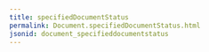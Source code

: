 ```yaml
---
title: specifiedDocumentStatus
permalink: Document.specifiedDocumentStatus.html
jsonid: document_specifieddocumentstatus
---
```

